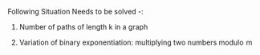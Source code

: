 Following Situation Needs to be solved -:

1. Number of paths of length k in a graph

2. Variation of binary exponentiation: multiplying two numbers modulo  m